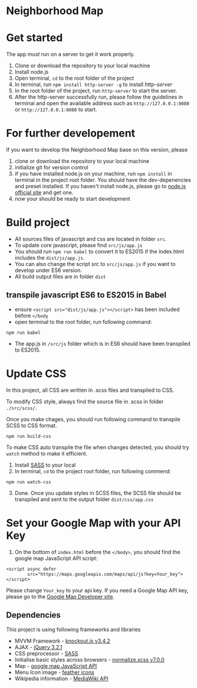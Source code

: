 # Neighborhood Map

# Get started
The app *must* run on a server to get it work properly.
1. Clone or download the repository to your local machine
2. Install node.js
3. Open terminal, `cd` to the root folder of the project
4. In terminal, run `npm install http-server -g` to install *http-server*
5. In the root folder of the project, run `http-server` to start the server.
6. After the http-server successfully run, please follow the guidelines in terminal and open the available address such as `http://127.0.0.1:8080` or `http://127.0.0.1:8080` to start.
 
# For further developement
If you want to develop the Neighborhood Map base on this version, please
1. clone or download the repository to your local machine
2. initialize git for version control
3. if you have installed node.js on your machine, run `npm install` in terminal in the project root folder. You should have the dev-depenencies and preset installed. If you haven't install node.js, please go to [node.js official site](https://nodejs.org/en/) and get one.
4. now your should be ready to start development
  
# Build project 
- All sources files of javascript and css are located in folder `src`.
- To update core javascript, please find `src/js/app.js`
- You should run `npm run babel` to convert it to ES2015 if the index.html includes the `dist/js/app.js`.
- You can also change the script src to `src/js/app.js` if you want to develop under ES6 version. 
- All build output files are in folder `dist`

## transpile javascript ES6 to ES2015 in Babel
- ensure `<script src="dist/js/app.js"></script>` has been included before `</body`
- open terminal to the root folder, run following command:  
```es62es2015
npm run babel
```
- The app.js in `/src/js` folder which is in ES6 should have been transpiled to ES2015. 

# Update CSS
In this project, all CSS are written in .scss files and transpiled to CSS. 

To modify CSS style, always find the source file in .scss in folder `./src/scss/`. 

Once you make chages, you should run following command to transpile SCSS to CSS format. 

```scss2css
npm run build-css
```

To make CSS auto transpile the file when changes detected, you should try `watch` method to make it efficient.

1. Install [SASS](http://sass-lang.com/install) to your local
2. In terminal, `cd` to the project root folder, run following commend:
```scss2css
npm run watch-css
```
3. Done. Once you update styles in SCSS files, the SCSS file should be transpiled and sent to the output folder `dist/css/app.css`


# Set your Google Map with your API Key
1. On the bottom of `index.html` before the `</body>`, you should find the google map JavaScript API script:
```angular2html
<script async defer
        src="https://maps.googleapis.com/maps/api/js?key=Your_key">
</script>
```
Please change `Your_key` to your api key. 
If you need a Google Map API key, please go to the [Google Map Developer site](https://developers.google.com/maps/).  


## Dependencies
This project is using following frameworks and libraries
* MVVM Framework - [knockout.js v3.4.2](http://knockoutjs.com/)
* AJAX - [jQuery 3.2.1](https://api.jquery.com/jQuery.ajax/)
* CSS preprocessor - [SASS](http://sass-lang.com/)
* Initialise basic styles across browsers - [normalize.scss v7.0.0](https://github.com/JohnAlbin/normalize-scss) 
* Map - [google map JavaScript API](https://developers.google.com/maps/documentation/javascript/)
* Menu Icon image - [feather icons](https://feather.netlify.com/)
* Wikipedia information - [MediaWiki API](https://www.mediawiki.org/wiki/API:Main_page)